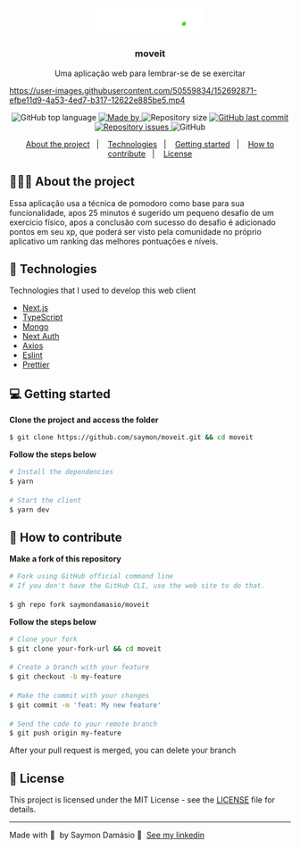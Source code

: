 <h1 align="center">
	<img alt="Logo" src=".github/logo.svg" width="200px" />
</h1>

<h3 align="center">
  moveit
</h3>

<p align="center">Uma aplicação web para lembrar-se de se exercitar</p>

https://user-images.githubusercontent.com/50559834/152692871-efbe11d9-4a53-4ed7-b317-12622e885be5.mp4

<p align="center">
  <img alt="GitHub top language" src="https://img.shields.io/github/languages/top/saymondamasio/moveit">

  <a href="https://www.linkedin.com/in/eliasgcf/">
    <img alt="Made by" src="https://img.shields.io/badge/Made%20by-Saymon%20Dam%C3%A1sio-brightgreen">
  </a>

  <img alt="Repository size" src="https://img.shields.io/github/repo-size/saymondamasio/moveit">

  <a href="https://github.com/saymondamasio/moveit/commits/master">
    <img alt="GitHub last commit" src="https://img.shields.io/github/last-commit/saymondamasio/moveit">
  </a>

  <a href="https://github.com/saymondamasio/moveit/issues">
    <img alt="Repository issues" src="https://img.shields.io/github/issues/saymondamasio/moveit">
  </a>

  <img alt="GitHub" src="https://img.shields.io/github/license/saymondamasio/moveit">
</p>

<p align="center">
  <a href="#-about-the-project">About the project</a>&nbsp;&nbsp;&nbsp;|&nbsp;&nbsp;&nbsp;
  <a href="#-technologies">Technologies</a>&nbsp;&nbsp;&nbsp;|&nbsp;&nbsp;&nbsp;
  <a href="#-getting-started">Getting started</a>&nbsp;&nbsp;&nbsp;|&nbsp;&nbsp;&nbsp;
  <a href="#-how-to-contribute">How to contribute</a>&nbsp;&nbsp;&nbsp;|&nbsp;&nbsp;&nbsp;
  <a href="#-license">License</a>
</p>

## 👨🏻‍💻 About the project

<p>Essa aplicação usa a técnica de pomodoro como base para sua funcionalidade, apos 25 minutos é sugerido um pequeno desafio de um exercício físico, apos a conclusão com sucesso do desafio é adicionado pontos em seu xp, que poderá ser visto pela comunidade no próprio aplicativo um ranking das melhores pontuações e níveis.</p>

## 🚀 Technologies

Technologies that I used to develop this web client

- [Next.js](https://nextjs.org/)
- [TypeScript](https://www.typescriptlang.org/)
- [Mongo](https://www.mongodb.com/)
- [Next Auth](https://next-auth.js.org/)
- [Axios](https://axios-http.com/)
- [Eslint](https://eslint.org/)
- [Prettier](https://prettier.io/)

## 💻 Getting started

**Clone the project and access the folder**

```bash
$ git clone https://github.com/saymon/moveit.git && cd moveit
```

**Follow the steps below**

```bash
# Install the dependencies
$ yarn

# Start the client
$ yarn dev
```

## 🤔 How to contribute

**Make a fork of this repository**

```bash
# Fork using GitHub official command line
# If you don't have the GitHub CLI, use the web site to do that.

$ gh repo fork saymondamasio/moveit
```

**Follow the steps below**

```bash
# Clone your fork
$ git clone your-fork-url && cd moveit

# Create a branch with your feature
$ git checkout -b my-feature

# Make the commit with your changes
$ git commit -m 'feat: My new feature'

# Send the code to your remote branch
$ git push origin my-feature
```

After your pull request is merged, you can delete your branch

## 📝 License

This project is licensed under the MIT License - see the [LICENSE](LICENSE) file for details.

---

Made with 💜 &nbsp;by Saymon Damásio 👋 &nbsp;[See my linkedin](https://www.linkedin.com/in/saymondamasio/)
